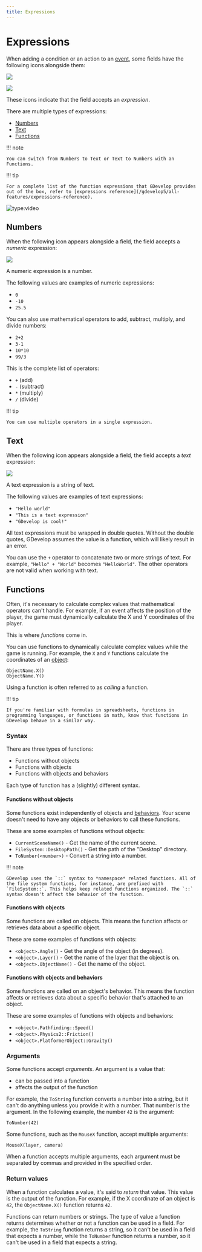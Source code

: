 ```yaml
---
title: Expressions
---
```

# Expressions

When adding a condition or an action to an [event](/gdevelop5/events), some fields have the following icons alongside them:

![](/gdevelop5/all-features/number_expression.png)

![](/gdevelop5/all-features/text_expression.png)

These icons indicate that the field accepts an _expression_.

There are multiple types of expressions:

  - [Numbers](/gdevelop5/all-features/expressions#numbers)
  - [Text](/gdevelop5/all-features/expressions#text)
  - [Functions](/gdevelop5/all-features/expressions#functions)

!!! note

    You can switch from Numbers to Text or Text to Numbers with an Functions.

!!! tip

    For a complete list of the function expressions that GDevelop provides out of the box, refer to [expressions reference](/gdevelop5/all-features/expressions-reference).

![type:video](https://www.youtube.com/embed/huKDtb8Ubd4)

## Numbers

When the following icon appears alongside a field, the field accepts a _numeric_ expression:

![](/gdevelop5/all-features/number_expression.png)

A numeric expression is a number.

The following values are examples of numeric expressions:

  - `0`
  - `-10`
  - `25.5`

You can also use mathematical operators to add, subtract, multiply, and divide numbers:

  - `2+2`
  - `3-1`
  - `10*10`
  - `99/3`

This is the complete list of operators:

  - `+` (add)
  - `-` (subtract)
  - `*` (multiply)
  - `/` (divide)

!!! tip

    You can use multiple operators in a single expression.

## Text

When the following icon appears alongside a field, the field accepts a _text_ expression:

![](/gdevelop5/all-features/text_expression.png)

A text expression is a string of text.

The following values are examples of text expressions:

  - `"Hello world"`
  - `"This is a text expression"`
  - `"GDevelop is cool!"`

All text expressions must be wrapped in double quotes. Without the double quotes, GDevelop assumes the value is a function, which will likely result in an error.

You can use the `+` operator to concatenate two or more strings of text. For example, `"Hello" + "World"` becomes `"HelloWorld"`. The other operators are not valid when working with text.

## Functions

Often, it's necessary to calculate complex values that mathematical operators can't handle. For example, if an event affects the position of the player, the game must dynamically calculate the X and Y coordinates of the player.

This is where _functions_ come in.

You can use functions to dynamically calculate complex values while the game is running. For example, the `X` and `Y` functions calculate the coordinates of an [object](/gdevelop5/objects):

```
ObjectName.X()
ObjectName.Y()
```

Using a function is often referred to as *calling* a function.

!!! tip

    If you're familiar with formulas in spreadsheets, functions in programming languages, or functions in math, know that functions in GDevelop behave in a similar way.

### Syntax

There are three types of functions:

  - Functions without objects
  - Functions with objects
  - Functions with objects and behaviors

Each type of function has a (slightly) different syntax.

#### Functions without objects

Some functions exist independently of objects and [behaviors](/gdevelop5/behaviors). Your scene doesn't need to have any objects or behaviors to call these functions.

These are some examples of functions without objects:

  - `CurrentSceneName()` - Get the name of the current scene.
  - `FileSystem::DesktopPath()` - Get the path of the "Desktop" directory.
  - `ToNumber(<number>)` - Convert a string into a number.

!!! note

    GDevelop uses the `::` syntax to *namespace* related functions. All of the file system functions, for instance, are prefixed with `FileSystem::`. This helps keep related functions organized. The `::` syntax doesn't affect the behavior of the function.

#### Functions with objects

Some functions are called on objects. This means the function affects or retrieves data about a specific object.

These are some examples of functions with objects:

  - `<object>.Angle()` - Get the angle of the object (in degrees).
  - `<object>.Layer()` - Get the name of the layer that the object is on.
  - `<object>.ObjectName()` - Get the name of the object.

#### Functions with objects and behaviors

Some functions are called on an object's behavior. This means the function affects or retrieves data about a specific behavior that's attached to an object.

These are some examples of functions with objects and behaviors:

  * `<object>.Pathfinding::Speed()`
  * `<object>.Physics2::Friction()`
  * `<object>.PlatformerObject::Gravity()`

### Arguments

Some functions accept _arguments_. An argument is a value that:

  - can be passed into a function
  - affects the output of the function

For example, the `ToString` function converts a number into a string, but it can't do anything unless you provide it with a number. That number is the argument. In the following example, the number `42` is the argument:

```
ToNumber(42)
```

Some functions, such as the `MouseX` function, accept multiple arguments:

```
MouseX(layer, camera)
```

When a function accepts multiple arguments, each argument must be separated by commas and provided in the specified order.

### Return values

When a function calculates a value, it's said to _return_ that value. This value is the output of the function. For example, if the X coordinate of an object is `42`, the `ObjectName.X()` function returns `42`.

Functions can return numbers or strings. The type of value a function returns determines whether or not a function can be used in a field. For example, the `ToString` function returns a string, so it can't be used in a field that expects a number, while the `ToNumber` function returns a number, so it can't be used in a field that expects a string.